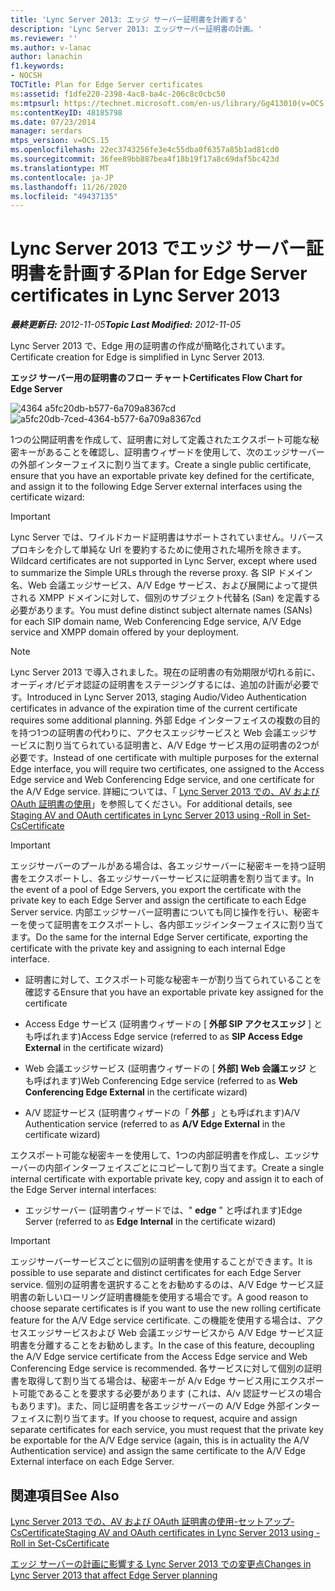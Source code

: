 ```yaml
---
title: 'Lync Server 2013: エッジ サーバー証明書を計画する'
description: 'Lync Server 2013: エッジサーバー証明書の計画。'
ms.reviewer: ''
ms.author: v-lanac
author: lanachin
f1.keywords:
- NOCSH
TOCTitle: Plan for Edge Server certificates
ms:assetid: f1dfe220-2398-4ac8-ba4c-206c8c0cbc50
ms:mtpsurl: https://technet.microsoft.com/en-us/library/Gg413010(v=OCS.15)
ms:contentKeyID: 48185798
ms.date: 07/23/2014
manager: serdars
mtps_version: v=OCS.15
ms.openlocfilehash: 22ec3743256fe3e4c55dba0f6357a85b1ad81cd0
ms.sourcegitcommit: 36fee89bb887bea4f18b19f17a8c69daf5bc423d
ms.translationtype: MT
ms.contentlocale: ja-JP
ms.lasthandoff: 11/26/2020
ms.locfileid: "49437135"
---
```

# <a name="plan-for-edge-server-certificates-in-lync-server-2013"></a><span data-ttu-id="63919-103">Lync Server 2013 でエッジ サーバー証明書を計画する</span><span class="sxs-lookup"><span data-stu-id="63919-103">Plan for Edge Server certificates in Lync Server 2013</span></span>

<div data-xmlns="http://www.w3.org/1999/xhtml">

<div class="topic" data-xmlns="http://www.w3.org/1999/xhtml" data-msxsl="urn:schemas-microsoft-com:xslt" data-cs="https://msdn.microsoft.com/">

<div data-asp="https://msdn2.microsoft.com/asp">



</div>

<div id="mainSection">

<div id="mainBody"><span data-ttu-id="63919-104">

<span> </span></span><span class="sxs-lookup"><span data-stu-id="63919-104">

<span> </span></span></span>

<span data-ttu-id="63919-105">_**最終更新日:** 2012-11-05_</span><span class="sxs-lookup"><span data-stu-id="63919-105">_**Topic Last Modified:** 2012-11-05_</span></span>

<span data-ttu-id="63919-106">Lync Server 2013 で、Edge 用の証明書の作成が簡略化されています。</span><span class="sxs-lookup"><span data-stu-id="63919-106">Certificate creation for Edge is simplified in Lync Server 2013.</span></span>

<span data-ttu-id="63919-107">**エッジ サーバー用の証明書のフロー チャート**</span><span class="sxs-lookup"><span data-stu-id="63919-107">**Certificates Flow Chart for Edge Server**</span></span>

<span data-ttu-id="63919-108">![4364 a5fc20db-b577-6a709a8367cd](images/Gg413010.a5fc20db-7ced-4364-b577-6a709a8367cd(OCS.15).jpg "4364 a5fc20db-b577-6a709a8367cd")</span><span class="sxs-lookup"><span data-stu-id="63919-108">![a5fc20db-7ced-4364-b577-6a709a8367cd](images/Gg413010.a5fc20db-7ced-4364-b577-6a709a8367cd(OCS.15).jpg "a5fc20db-7ced-4364-b577-6a709a8367cd")</span></span>

<span data-ttu-id="63919-109">1つの公開証明書を作成して、証明書に対して定義されたエクスポート可能な秘密キーがあることを確認し、証明書ウィザードを使用して、次のエッジサーバーの外部インターフェイスに割り当てます。</span><span class="sxs-lookup"><span data-stu-id="63919-109">Create a single public certificate, ensure that you have an exportable private key defined for the certificate, and assign it to the following Edge Server external interfaces using the certificate wizard:</span></span>

<div>


> [!IMPORTANT]  
> <span data-ttu-id="63919-110">Lync Server では、ワイルドカード証明書はサポートされていません。リバースプロキシを介して単純な Url を要約するために使用された場所を除きます。</span><span class="sxs-lookup"><span data-stu-id="63919-110">Wildcard certificates are not supported in Lync Server, except where used to summarize the Simple URLs through the reverse proxy.</span></span> <span data-ttu-id="63919-111">各 SIP ドメイン名、Web 会議エッジサービス、A/V Edge サービス、および展開によって提供される XMPP ドメインに対して、個別のサブジェクト代替名 (San) を定義する必要があります。</span><span class="sxs-lookup"><span data-stu-id="63919-111">You must define distinct subject alternate names (SANs) for each SIP domain name, Web Conferencing Edge service, A/V Edge service and XMPP domain offered by your deployment.</span></span>



</div>

<div>


> [!NOTE]  
> <span data-ttu-id="63919-112">Lync Server 2013 で導入されました。現在の証明書の有効期限が切れる前に、オーディオ/ビデオ認証の証明書をステージングするには、追加の計画が必要です。</span><span class="sxs-lookup"><span data-stu-id="63919-112">Introduced in Lync Server 2013, staging Audio/Video Authentication certificates in advance of the expiration time of the current certificate requires some additional planning.</span></span> <span data-ttu-id="63919-113">外部 Edge インターフェイスの複数の目的を持つ1つの証明書の代わりに、アクセスエッジサービスと Web 会議エッジサービスに割り当てられている証明書と、A/V Edge サービス用の証明書の2つが必要です。</span><span class="sxs-lookup"><span data-stu-id="63919-113">Instead of one certificate with multiple purposes for the external Edge interface, you will require two certificates, one assigned to the Access Edge service and Web Conferencing Edge service, and one certificate for the A/V Edge service.</span></span> <span data-ttu-id="63919-114">詳細については、「 <A href="lync-server-2013-staging-av-and-oauth-certificates-using-roll-in-https://docs.microsoft.com/powershell/module/skype/Set-CsCertificate">Lync Server 2013 での、AV および OAuth 証明書の使用</A>」を参照してください。</span><span class="sxs-lookup"><span data-stu-id="63919-114">For additional details, see <A href="lync-server-2013-staging-av-and-oauth-certificates-using-roll-in-https://docs.microsoft.com/powershell/module/skype/Set-CsCertificate">Staging AV and OAuth certificates in Lync Server 2013 using -Roll in Set-CsCertificate</A></span></span>



</div>

<div>


> [!IMPORTANT]  
> <span data-ttu-id="63919-115">エッジサーバーのプールがある場合は、各エッジサーバーに秘密キーを持つ証明書をエクスポートし、各エッジサーバーサービスに証明書を割り当てます。</span><span class="sxs-lookup"><span data-stu-id="63919-115">In the event of a pool of Edge Servers, you export the certificate with the private key to each Edge Server and assign the certificate to each Edge Server service.</span></span> <span data-ttu-id="63919-116">内部エッジサーバー証明書についても同じ操作を行い、秘密キーを使って証明書をエクスポートし、各内部エッジインターフェイスに割り当てます。</span><span class="sxs-lookup"><span data-stu-id="63919-116">Do the same for the internal Edge Server certificate, exporting the certificate with the private key and assigning to each internal Edge interface.</span></span>



</div>

  - <span data-ttu-id="63919-117">証明書に対して、エクスポート可能な秘密キーが割り当てられていることを確認する</span><span class="sxs-lookup"><span data-stu-id="63919-117">Ensure that you have an exportable private key assigned for the certificate</span></span>

  - <span data-ttu-id="63919-118">Access Edge サービス (証明書ウィザードの [ **外部 SIP アクセスエッジ** ] とも呼ばれます)</span><span class="sxs-lookup"><span data-stu-id="63919-118">Access Edge service (referred to as **SIP Access Edge External** in the certificate wizard)</span></span>

  - <span data-ttu-id="63919-119">Web 会議エッジサービス (証明書ウィザードの [ **外部] Web 会議エッジ** とも呼ばれます)</span><span class="sxs-lookup"><span data-stu-id="63919-119">Web Conferencing Edge service (referred to as **Web Conferencing Edge External** in the certificate wizard)</span></span>

  - <span data-ttu-id="63919-120">A/V 認証サービス (証明書ウィザードの「 **外部** 」とも呼ばれます)</span><span class="sxs-lookup"><span data-stu-id="63919-120">A/V Authentication service (referred to as **A/V Edge External** in the certificate wizard)</span></span>

<span data-ttu-id="63919-121">エクスポート可能な秘密キーを使用して、1つの内部証明書を作成し、エッジサーバーの内部インターフェイスごとにコピーして割り当てます。</span><span class="sxs-lookup"><span data-stu-id="63919-121">Create a single internal certificate with exportable private key, copy and assign it to each of the Edge Server internal interfaces:</span></span>

  - <span data-ttu-id="63919-122">エッジサーバー (証明書ウィザードでは、" **edge** " と呼ばれます)</span><span class="sxs-lookup"><span data-stu-id="63919-122">Edge Server (referred to as **Edge Internal** in the certificate wizard)</span></span>

<div>


> [!IMPORTANT]  
> <span data-ttu-id="63919-123">エッジサーバーサービスごとに個別の証明書を使用することができます。</span><span class="sxs-lookup"><span data-stu-id="63919-123">It is possible to use separate and distinct certificates for each Edge Server service.</span></span> <span data-ttu-id="63919-124">個別の証明書を選択することをお勧めするのは、A/V Edge サービス証明書の新しいローリング証明書機能を使用する場合です。</span><span class="sxs-lookup"><span data-stu-id="63919-124">A good reason to choose separate certificates is if you want to use the new rolling certificate feature for the A/V Edge service certificate.</span></span> <span data-ttu-id="63919-125">この機能を使用する場合は、アクセスエッジサービスおよび Web 会議エッジサービスから A/V Edge サービス証明書を分離することをお勧めします。</span><span class="sxs-lookup"><span data-stu-id="63919-125">In the case of this feature, decoupling the A/V Edge service certificate from the Access Edge service and Web Conferencing Edge service is recommended.</span></span> <span data-ttu-id="63919-126">各サービスに対して個別の証明書を取得して割り当てる場合は、秘密キーが A/v Edge サービス用にエクスポート可能であることを要求する必要があります (これは、A/v 認証サービスの場合もあります)。また、同じ証明書を各エッジサーバーの A/V Edge 外部インターフェイスに割り当てます。</span><span class="sxs-lookup"><span data-stu-id="63919-126">If you choose to request, acquire and assign separate certificates for each service, you must request that the private key be exportable for the A/V Edge service (again, this is in actuality the A/V Authentication service) and assign the same certificate to the A/V Edge External interface on each Edge Server.</span></span>



</div>

<div>

## <a name="see-also"></a><span data-ttu-id="63919-127">関連項目</span><span class="sxs-lookup"><span data-stu-id="63919-127">See Also</span></span>


[<span data-ttu-id="63919-128">Lync Server 2013 での、AV および OAuth 証明書の使用-セットアップ-CsCertificate</span><span class="sxs-lookup"><span data-stu-id="63919-128">Staging AV and OAuth certificates in Lync Server 2013 using -Roll in Set-CsCertificate</span></span>](lync-server-2013-staging-av-and-oauth-certificates-using-roll-in-https://docs.microsoft.com/powershell/module/skype/Set-CsCertificate)  


[<span data-ttu-id="63919-129">エッジ サーバーの計画に影響する Lync Server 2013 での変更点</span><span class="sxs-lookup"><span data-stu-id="63919-129">Changes in Lync Server 2013 that affect Edge Server planning</span></span>](lync-server-2013-changes-in-lync-server-that-affect-edge-server-planning.md)  
  

<span data-ttu-id="63919-130"></div>

</div>

<span> </span>

</div>

</div>

</span><span class="sxs-lookup"><span data-stu-id="63919-130"></div>

</div>

<span> </span>

</div>

</div>

</span></span></div>

